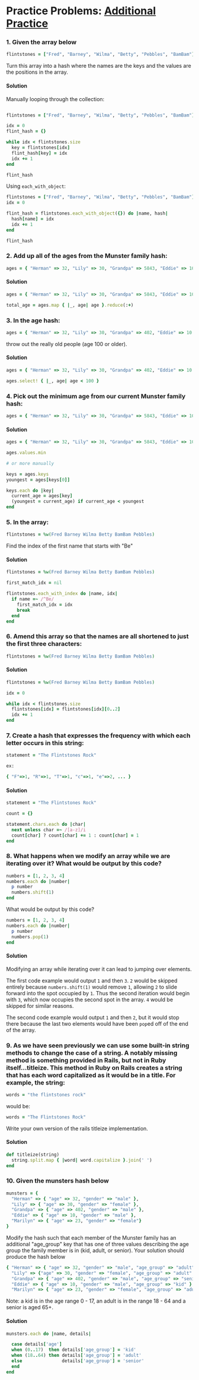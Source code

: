 # Practice Problems: [Additional Practice](https://launchschool.com/lessons/85376b6d/assignments/a76c28ac)

### 1. Given the array below

```ruby
flintstones = ["Fred", "Barney", "Wilma", "Betty", "Pebbles", "BamBam"]
```

Turn this array into a hash where the names are the keys and the values are the positions in the array.

#### Solution

Manually looping through the collection:
```ruby

flintstones = ["Fred", "Barney", "Wilma", "Betty", "Pebbles", "BamBam"]

idx = 0
flint_hash = {}

while idx < flintstones.size
  key = flintstones[idx]
  flint_hash[key] = idx
  idx += 1
end

flint_hash
```

Using `each_with_object`:
```ruby
flintstones = ["Fred", "Barney", "Wilma", "Betty", "Pebbles", "BamBam"]
idx = 0

flint_hash = flintstones.each_with_object({}) do |name, hash|
  hash[name] = idx
  idx += 1
end

flint_hash
```


### 2. Add up all of the ages from the Munster family hash:

```ruby
ages = { "Herman" => 32, "Lily" => 30, "Grandpa" => 5843, "Eddie" => 10, "Marilyn" => 22, "Spot" => 237 }
```

#### Solution
```ruby
ages = { "Herman" => 32, "Lily" => 30, "Grandpa" => 5843, "Eddie" => 10, "Marilyn" => 22, "Spot" => 237 }

total_age = ages.map { |_, age| age }.reduce(:+)
```


### 3. In the age hash:

```ruby
ages = { "Herman" => 32, "Lily" => 30, "Grandpa" => 402, "Eddie" => 10 }
```

throw out the really old people (age 100 or older).

#### Solution

```ruby
ages = { "Herman" => 32, "Lily" => 30, "Grandpa" => 402, "Eddie" => 10 }

ages.select! { |_, age| age < 100 } 
```


### 4. Pick out the minimum age from our current Munster family hash:

```ruby
ages = { "Herman" => 32, "Lily" => 30, "Grandpa" => 5843, "Eddie" => 10, "Marilyn" => 22, "Spot" => 237 }
```

#### Solution

```ruby
ages = { "Herman" => 32, "Lily" => 30, "Grandpa" => 5843, "Eddie" => 10, "Marilyn" => 22, "Spot" => 237 }

ages.values.min

# or more manually

keys = ages.keys
youngest = ages[keys[0]]

keys.each do |key|
  current_age = ages[key]
  (youngest = current_age) if current_age < youngest
end
```


### 5. In the array:

```ruby
flintstones = %w(Fred Barney Wilma Betty BamBam Pebbles)
```

Find the index of the first name that starts with "Be"

#### Solution

```ruby
flintstones = %w(Fred Barney Wilma Betty BamBam Pebbles)

first_match_idx = nil

flintstones.each_with_index do |name, idx|
  if name =~ /^Be/
    first_match_idx = idx
    break
  end
end
```


### 6. Amend this array so that the names are all shortened to just the first three characters:

```ruby
flintstones = %w(Fred Barney Wilma Betty BamBam Pebbles)

```

#### Solution

```ruby
flintstones = %w(Fred Barney Wilma Betty BamBam Pebbles)

idx = 0

while idx < flintstones.size
  flintstones[idx] = flintstones[idx][0..2]
  idx += 1
end
```


### 7. Create a hash that expresses the frequency with which each letter occurs in this string:

```ruby
statement = "The Flintstones Rock"

ex:

{ "F"=>1, "R"=>1, "T"=>1, "c"=>1, "e"=>2, ... }
```

#### Solution

```ruby
statement = "The Flintstones Rock"

count = {}

statement.chars.each do |char|
  next unless char =~ /[a-z]/i
  count[char] ? count[char] += 1 : count[char] = 1
end
```


### 8. What happens when we modify an array while we are iterating over it? What would be output by this code?

```ruby
numbers = [1, 2, 3, 4]
numbers.each do |number|
  p number
  numbers.shift(1)
end
```

What would be output by this code?

```ruby
numbers = [1, 2, 3, 4]
numbers.each do |number|
  p number
  numbers.pop(1)
end
```

#### Solution

Modifying an array while iterating over it can lead to jumping over elements.

The first code example would output `1` and then `3`. `2` would be skipped entirely because `numbers.shift(1)` would remove `1`, allowing `2` to slide forward into the spot occupied by `1`.  Thus the second iteration would begin with `3`, which now occupies the second spot in the array. `4` would be skipped for similar reasons.

The second code example would output `1` and then `2`, but it would stop there because the last two elements would have been `pop`ed off of the end of the array.


### 9. As we have seen previously we can use some built-in string methods to change the case of a string. A notably missing method is something provided in Rails, but not in Ruby itself...titleize. This method in Ruby on Rails creates a string that has each word capitalized as it would be in a title. For example, the string:

```ruby
words = "the flintstones rock"
```
would be:
```ruby
words = "The Flintstones Rock"
```

Write your own version of the rails titleize implementation.

#### Solution

```ruby
def titleize(string)
  string.split.map { |word| word.capitalize }.join(' ')
end
```


### 10. Given the munsters hash below

```ruby
munsters = {
  "Herman" => { "age" => 32, "gender" => "male" },
  "Lily" => { "age" => 30, "gender" => "female" },
  "Grandpa" => { "age" => 402, "gender" => "male" },
  "Eddie" => { "age" => 10, "gender" => "male" },
  "Marilyn" => { "age" => 23, "gender" => "female"}
}
```

Modify the hash such that each member of the Munster family has an additional "age_group" key that has one of three values describing the age group the family member is in (kid, adult, or senior). Your solution should produce the hash below

```ruby
{ "Herman" => { "age" => 32, "gender" => "male", "age_group" => "adult" },
  "Lily" => {"age" => 30, "gender" => "female", "age_group" => "adult" },
  "Grandpa" => { "age" => 402, "gender" => "male", "age_group" => "senior" },
  "Eddie" => { "age" => 10, "gender" => "male", "age_group" => "kid" },
  "Marilyn" => { "age" => 23, "gender" => "female", "age_group" => "adult" } }
```

Note: a kid is in the age range 0 - 17, an adult is in the range 18 - 64 and a senior is aged 65+.

#### Solution

```ruby
munsters.each do |name, details|

  case details['age']
  when (0..17)  then details['age_group'] = 'kid'
  when (18..64) then details['age_group'] = 'adult'
  else               details['age_group'] = 'senior'
  end
end
```
